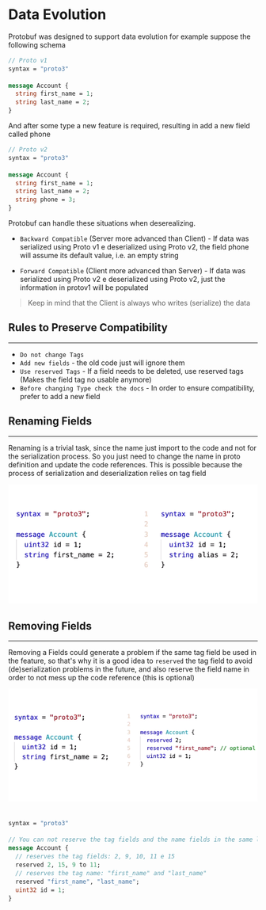 # Data Evolution

Protobuf was designed to support data evolution for example suppose the following schema

```proto
// Proto v1
syntax = "proto3"

message Account {
  string first_name = 1;
  string last_name = 2;
}
```

And after some type a new feature is required, resulting in add a new field called phone

```proto
// Proto v2
syntax = "proto3"

message Account {
  string first_name = 1;
  string last_name = 2;
  string phone = 3;
}
```


Protobuf can handle these situations when deserealizing.

- `Backward Compatible` (Server more advanced than Client) - If data was serialized using Proto v1 e deserialized using Proto v2, the field phone will assume its default value, i.e. an empty string

- `Forward Compatible` (Client more advanced than Server) - If data was serialized using Proto v2 e deserialized using Proto v2, just the information in protov1 will be populated

> Keep in mind that the Client is always who writes (serialize) the data

## Rules to Preserve Compatibility
---

- `Do not change Tags`
- `Add new fields` - the old code just will ignore them
- `Use reserved Tags` - If a field needs to be deleted, use reserved tags (Makes the field tag no usable anymore)
- `Before changing Type check the docs` - In order to ensure compatibility, prefer to add a new field

## Renaming Fields
---

Renaming is a trivial task, since the name just import to the code and not for the serialization process. So you just need to change the name in proto definition and update the code references. This is possible because the process of serialization and deserialization relies on tag field

<img src="./artifacts/pictures/04-renaming.png" width="800">

## Removing Fields
---

Removing a Fields could generate a problem if the same tag field be used in the feature, so that's why it is a good idea to `reserved` the tag field to avoid (de)serialization problems in the future, and also reserve the field name in order to not mess up the code reference (this is optional)

<img src="./artifacts/pictures/04-removing.png" width="800">


```proto

syntax = "proto3"

// You can not reserve the tag fields and the name fields in the same line
message Account {
  // reserves the tag fields: 2, 9, 10, 11 e 15
  reserved 2, 15, 9 to 11;
  // reserves the tag name: "first_name" and "last_name"
  reserved "first_name", "last_name";
  uint32 id = 1;
}
```
